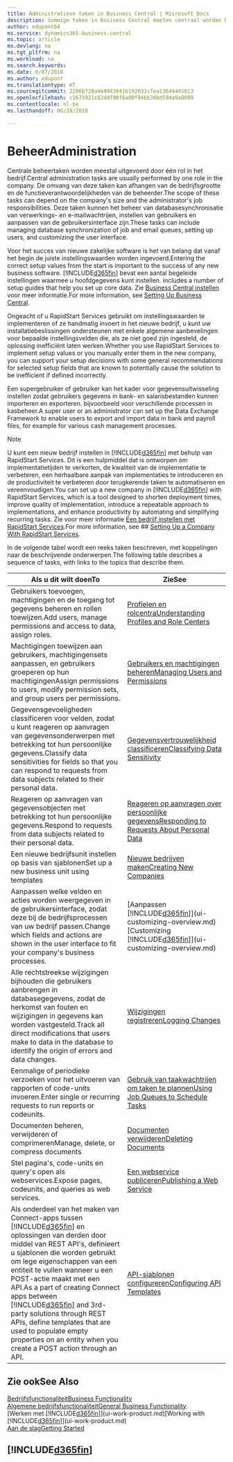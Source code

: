 ```yaml
---
title: Administratieve taken in Business Central | Microsoft Docs
description: Sommige taken in Business Central moeten centraal worden beheerd en ingesteld. Zie om welke taken het gaat en wat u hiermee doet.
author: edupont04
ms.service: dynamics365-business-central
ms.topic: article
ms.devlang: na
ms.tgt_pltfrm: na
ms.workload: na
ms.search.keywords: 
ms.date: 0/07/2018
ms.author: edupont
ms.translationtype: HT
ms.sourcegitcommit: 2286b728a464943841b192031cfea13644441013
ms.openlocfilehash: c1675921c82ddf00f6a00f94bb38bd594a9a0089
ms.contentlocale: nl-be
ms.lasthandoff: 06/28/2018

---
```

# <a name="administration"></a><span data-ttu-id="eaa20-104">Beheer</span><span class="sxs-lookup"><span data-stu-id="eaa20-104">Administration</span></span>
<span data-ttu-id="eaa20-105">Centrale beheertaken worden meestal uitgevoerd door één rol in het bedrijf.</span><span class="sxs-lookup"><span data-stu-id="eaa20-105">Central administration tasks are usually performed by one role in the company.</span></span> <span data-ttu-id="eaa20-106">De omvang van deze taken kan afhangen van de bedrijfsgrootte en de functieverantwoordelijkheden van de beheerder.</span><span class="sxs-lookup"><span data-stu-id="eaa20-106">The scope of these tasks can depend on the company's size and the administrator's job responsibilities.</span></span> <span data-ttu-id="eaa20-107">Deze taken kunnen het beheer van databasesynchronisatie van verwerkings- en e-mailwachtrijen, instellen van gebruikers en aanpassen van de gebruikersinterface zijn.</span><span class="sxs-lookup"><span data-stu-id="eaa20-107">These tasks can include managing database synchronization of job and email queues, setting up users, and customizing the user interface.</span></span>  

<span data-ttu-id="eaa20-108">Voor het succes van nieuwe zakelijke software is het van belang dat vanaf het begin de juiste instellingswaarden worden ingevoerd.</span><span class="sxs-lookup"><span data-stu-id="eaa20-108">Entering the correct setup values from the start is important to the success of any new business software.</span></span> [!INCLUDE[d365fin](includes/d365fin_md.md)]<span data-ttu-id="eaa20-109"> bevat een aantal begeleide instellingen waarmee u hoofdgegevens kunt instellen.</span><span class="sxs-lookup"><span data-stu-id="eaa20-109"> includes a number of setup guides that help you set up core data.</span></span> <span data-ttu-id="eaa20-110">Zie [Business Central instellen](setup.md) voor meer informatie.</span><span class="sxs-lookup"><span data-stu-id="eaa20-110">For more information, see [Setting Up Business Central](setup.md).</span></span>

<span data-ttu-id="eaa20-111">Ongeacht of u RapidStart Services gebruikt om instellingswaarden te implementeren of ze handmatig invoert in het nieuwe bedrijf, u kunt uw installatiebeslissingen ondersteunen met enkele algemene aanbevelingen voor bepaalde instellingsvelden die, als ze niet goed zijn ingesteld, de oplossing inefficiënt laten werken.</span><span class="sxs-lookup"><span data-stu-id="eaa20-111">Whether you use RapidStart Services to implement setup values or you manually enter them in the new company, you can support your setup decisions with some general recommendations for selected setup fields that are known to potentially cause the solution to be inefficient if defined incorrectly.</span></span>  

<span data-ttu-id="eaa20-112">Een supergebruiker of gebruiker kan het kader voor gegevensuitwisseling instellen zodat gebruikers gegevens in bank- en salarisbestanden kunnen importeren en exporteren. bijvoorbeeld voor verschillende processen in kasbeheer.</span><span class="sxs-lookup"><span data-stu-id="eaa20-112">A super user or an administrator can set up the Data Exchange Framework to enable users to export and import data in bank and payroll files, for example for various cash management processes.</span></span>

> [!NOTE]
> <span data-ttu-id="eaa20-113">U kunt een nieuw bedrijf instellen in [!INCLUDE[d365fin](includes/d365fin_md.md)] met behulp van RapidStart Services. Dit is een hulpmiddel dat is ontworpen om implementatietijden te verkorten, de kwaliteit van de implementatie te verbeteren, een herhaalbare aanpak van implementaties te introduceren en de productiviteit te verbeteren door terugkerende taken te automatiseren en vereenvoudigen.</span><span class="sxs-lookup"><span data-stu-id="eaa20-113">You can set up a new company in [!INCLUDE[d365fin](includes/d365fin_md.md)] with RapidStart Services, which is a tool designed to shorten deployment times, improve quality of implementation, introduce a repeatable approach to implementations, and enhance productivity by automating and simplifying recurring tasks.</span></span> <span data-ttu-id="eaa20-114">Zie voor meer informatie [Een bedrijf instellen met RapidStart Services](admin-set-up-a-company-with-rapidstart.md).</span><span class="sxs-lookup"><span data-stu-id="eaa20-114">For more information, see ## [Setting Up a Company With RapidStart Services](admin-set-up-a-company-with-rapidstart.md).</span></span>

<span data-ttu-id="eaa20-115">In de volgende tabel wordt een reeks taken beschreven, met koppelingen naar de beschrijvende onderwerpen.</span><span class="sxs-lookup"><span data-stu-id="eaa20-115">The following table describes a sequence of tasks, with links to the topics that describe them.</span></span>   

|<span data-ttu-id="eaa20-116">**Als u dit wilt doen**</span><span class="sxs-lookup"><span data-stu-id="eaa20-116">**To**</span></span>|<span data-ttu-id="eaa20-117">**Zie**</span><span class="sxs-lookup"><span data-stu-id="eaa20-117">**See**</span></span>|  
|------------|-------------|  
|<span data-ttu-id="eaa20-118">Gebruikers toevoegen, machtigingen en de toegang tot gegevens beheren en rollen toewijzen.</span><span class="sxs-lookup"><span data-stu-id="eaa20-118">Add users, manage permissions and access to data, assign roles.</span></span>|[<span data-ttu-id="eaa20-119">Profielen en rolcentra</span><span class="sxs-lookup"><span data-stu-id="eaa20-119">Understanding Profiles and Role Centers</span></span>](admin-users-profiles-roles.md)|  
|<span data-ttu-id="eaa20-120">Machtigingen toewijzen aan gebruikers, machtigingensets aanpassen, en gebruikers groeperen op hun machtigingen</span><span class="sxs-lookup"><span data-stu-id="eaa20-120">Assign permissions to users, modify permission sets, and group users per permissions.</span></span>|[<span data-ttu-id="eaa20-121">Gebruikers en machtigingen beheren</span><span class="sxs-lookup"><span data-stu-id="eaa20-121">Managing Users and Permissions</span></span>](ui-how-users-permissions.md)|
|<span data-ttu-id="eaa20-122">Gegevensgevoeligheden classificeren voor velden, zodat u kunt reageren op aanvragen van gegevensonderwerpen met betrekking tot hun persoonlijke gegevens.</span><span class="sxs-lookup"><span data-stu-id="eaa20-122">Classify data sensitivities for fields so that you can respond to requests from data subjects related to their personal data.</span></span>|[<span data-ttu-id="eaa20-123">Gegevensvertrouwelijkheid classificeren</span><span class="sxs-lookup"><span data-stu-id="eaa20-123">Classifying Data Sensitivity</span></span>](admin-classifying-data-sensitivity.md)|
|<span data-ttu-id="eaa20-124">Reageren op aanvragen van gegevensobjecten met betrekking tot hun persoonlijke gegevens.</span><span class="sxs-lookup"><span data-stu-id="eaa20-124">Respond to requests from data subjects related to their personal data.</span></span>|[<span data-ttu-id="eaa20-125">Reageren op aanvragen over persoonlijke gegevens</span><span class="sxs-lookup"><span data-stu-id="eaa20-125">Responding to Requests About Personal Data</span></span>](admin-responding-to-requests-about-personal-data.md)|
|<span data-ttu-id="eaa20-126">Een nieuwe bedrijfsunit instellen op basis van sjablonen</span><span class="sxs-lookup"><span data-stu-id="eaa20-126">Set up a new business unit using templates</span></span>|[<span data-ttu-id="eaa20-127">Nieuwe bedrijven maken</span><span class="sxs-lookup"><span data-stu-id="eaa20-127">Creating New Companies</span></span>](about-new-company.md)|
|<span data-ttu-id="eaa20-128">Aanpassen welke velden en acties worden weergegeven in de gebruikersinterface, zodat deze bij de bedrijfsprocessen van uw bedrijf passen.</span><span class="sxs-lookup"><span data-stu-id="eaa20-128">Change which fields and actions are shown in the user interface to fit your company's business processes.</span></span> |<span data-ttu-id="eaa20-129">[Aanpassen [!INCLUDE[d365fin](includes/d365fin_md.md)]](ui-customizing-overview.md)</span><span class="sxs-lookup"><span data-stu-id="eaa20-129">[Customizing [!INCLUDE[d365fin](includes/d365fin_md.md)]](ui-customizing-overview.md)</span></span> |
|<span data-ttu-id="eaa20-130">Alle rechtstreekse wijzigingen bijhouden die gebruikers aanbrengen in databasegegevens, zodat de herkomst van fouten en wijzigingen in gegevens kan worden vastgesteld.</span><span class="sxs-lookup"><span data-stu-id="eaa20-130">Track all direct modifications that users make to data in the database to identify the origin of errors and data changes.</span></span>|[<span data-ttu-id="eaa20-131">Wijzigingen registreren</span><span class="sxs-lookup"><span data-stu-id="eaa20-131">Logging Changes</span></span>](across-log-changes.md)|  
|<span data-ttu-id="eaa20-132">Eenmalige of periodieke verzoeken voor het uitvoeren van rapporten of code-units invoeren.</span><span class="sxs-lookup"><span data-stu-id="eaa20-132">Enter single or recurring requests to run reports or codeunits.</span></span>|[<span data-ttu-id="eaa20-133">Gebruik van taakwachtrijen om taken te plannen</span><span class="sxs-lookup"><span data-stu-id="eaa20-133">Using Job Queues to Schedule Tasks</span></span>](admin-job-queues-schedule-tasks.md)|  
|<span data-ttu-id="eaa20-134">Documenten beheren, verwijderen of comprimeren</span><span class="sxs-lookup"><span data-stu-id="eaa20-134">Manage, delete, or compress documents</span></span>|[<span data-ttu-id="eaa20-135">Documenten verwijderen</span><span class="sxs-lookup"><span data-stu-id="eaa20-135">Deleting Documents</span></span>](admin-manage-documents.md)|  
|<span data-ttu-id="eaa20-136">Stel pagina's, code-units en query's open als webservices.</span><span class="sxs-lookup"><span data-stu-id="eaa20-136">Expose pages, codeunits, and queries as web services.</span></span>|[<span data-ttu-id="eaa20-137">Een webservice publiceren</span><span class="sxs-lookup"><span data-stu-id="eaa20-137">Publishing a Web Service</span></span>](across-how-publish-web-service.md)|
|<span data-ttu-id="eaa20-138">Als onderdeel van het maken van Connect-apps tussen [!INCLUDE[d365fin](includes/d365fin_md.md)] en oplossingen van derden door middel van REST API's, definieert u sjablonen die worden gebruikt om lege eigenschappen van een entiteit te vullen wanneer u een POST-actie maakt met een API.</span><span class="sxs-lookup"><span data-stu-id="eaa20-138">As a part of creating Connect apps between [!INCLUDE[d365fin](includes/d365fin_md.md)] and 3rd-party solutions through REST APIs, define templates that are used to populate empty properties on an entity when you create a POST action through an API.</span></span>|[<span data-ttu-id="eaa20-139">API-sjablonen configureren</span><span class="sxs-lookup"><span data-stu-id="eaa20-139">Configuring API Templates</span></span>](admin-configuring-api-template.md)|

## <a name="see-also"></a><span data-ttu-id="eaa20-140">Zie ook</span><span class="sxs-lookup"><span data-stu-id="eaa20-140">See Also</span></span>
[<span data-ttu-id="eaa20-141">Bedrijfsfunctionaliteit</span><span class="sxs-lookup"><span data-stu-id="eaa20-141">Business Functionality</span></span>](across-business-functionality.md)  
[<span data-ttu-id="eaa20-142">Algemene bedrijfsfunctionaliteit</span><span class="sxs-lookup"><span data-stu-id="eaa20-142">General Business Functionality</span></span>](ui-across-business-areas.md)  
<span data-ttu-id="eaa20-143">[Werken met [!INCLUDE[d365fin](includes/d365fin_md.md)]](ui-work-product.md)</span><span class="sxs-lookup"><span data-stu-id="eaa20-143">[Working with [!INCLUDE[d365fin](includes/d365fin_md.md)]](ui-work-product.md)</span></span>  
[<span data-ttu-id="eaa20-144">Aan de slag</span><span class="sxs-lookup"><span data-stu-id="eaa20-144">Getting Started</span></span>](product-get-started.md)    

## [!INCLUDE[d365fin](includes/free_trial_md.md)]  
 

